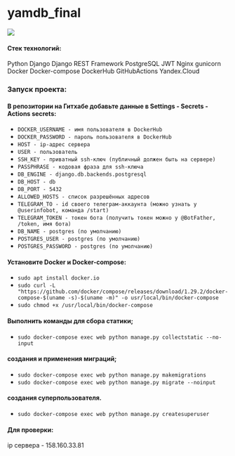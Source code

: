 # yamdb_final          
![](https://github.com/AnastasiaNB/yamdb_final/actions/workflows/yamdb_workflow.yml/badge.svg)
#### Cтек технологий:
Python Django Django REST Framework PostgreSQL JWT Nginx gunicorn Docker Docker-compose DockerHub GitHubActions Yandex.Cloud

### Запуск проекта:
#### В репозитории на Гитхабе добавьте данные в Settings - Secrets - Actions secrets:
* ```DOCKER_USERNAME - имя пользователя в DockerHub```
* ```DOCKER_PASSWORD - пароль пользователя в DockerHub```
* ```HOST - ip-адрес сервера```
* ```USER - пользователь```
* ```SSH_KEY - приватный ssh-ключ (публичный должен быть на сервере)```
* ```PASSPHRASE - кодовая фраза для ssh-ключа```
* ```DB_ENGINE - django.db.backends.postgresql```
* ```DB_HOST - db```
* ```DB_PORT - 5432```
* ```ALLOWED_HOSTS - список разрешённых адресов```
* ```TELEGRAM_TO - id своего телеграм-аккаунта (можно узнать у @userinfobot, команда /start)```
* ```TELEGRAM_TOKEN - токен бота (получить токен можно у @BotFather, /token, имя бота)```
* ```DB_NAME - postgres (по умолчанию)```
* ```POSTGRES_USER - postgres (по умолчанию)```
* ```POSTGRES_PASSWORD - postgres (по умолчанию)```
#### Установите Docker и Docker-compose:
* ```sudo apt install docker.io```
* ```sudo curl -L "https://github.com/docker/compose/releases/download/1.29.2/docker-compose-$(uname -s)-$(uname -m)" -o usr/local/bin/docker-compose```
* ```sudo chmod +x /usr/local/bin/docker-compose```
#### Выполнить команды для сбора статики;
* ```sudo docker-compose exec web python manage.py collectstatic --no-input```
#### создания и применения миграций;
* ```sudo docker-compose exec web python manage.py makemigrations```
* ```sudo docker-compose exec web python manage.py migrate --noinput```
#### создания суперпользователя.
* ```sudo docker-compose exec web python manage.py createsuperuser```

#### Для проверки: 
ip сервера - 158.160.33.81